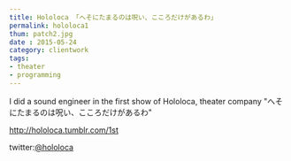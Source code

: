 ```yaml
---
title: Hololoca 「へそにたまるのは呪い、こころだけがあるわ」
permalink: hololoca1
thum: patch2.jpg
date : 2015-05-24
category: clientwork
tags:
- theater
- programming
---
```


I did a sound engineer in the first show of Hololoca, theater company "へそにたまるのは呪い、こころだけがあるわ"

http://hololoca.tumblr.com/1st


twitter:[@hololoca](https://twitter.com/hololoca)
